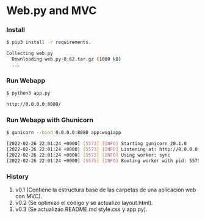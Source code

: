 # Web.py and MVC

### Install

```bash
$ pip3 install -r requirements.

Collecting web.py
  Downloading web.py-0.62.tar.gz (1000 kB)
  ...
```

### Run Webapp

```bash
$ python3 app.py

http://0.0.0.0:8080/
```

### Run Webapp with Ghunicorn

```bash
$ gunicorn --bind 0.0.0.0:8080 app:wsgiapp

[2022-02-26 22:01:24 +0000] [5573] [INFO] Starting gunicorn 20.1.0
[2022-02-26 22:01:24 +0000] [5573] [INFO] Listening at: http://0.0.0.0:8080 (5573)
[2022-02-26 22:01:24 +0000] [5573] [INFO] Using worker: sync
[2022-02-26 22:01:24 +0000] [5575] [INFO] Booting worker with pid: 5575
```

### History

1. v0.1 (Contiene la estructura base de las carpetas de una aplicación web con MVC).
2. v0.2 (Se optimizó el código y se actualizo layout.html).
3. v0.3 (Se actualizao README.md style.css y app.py).